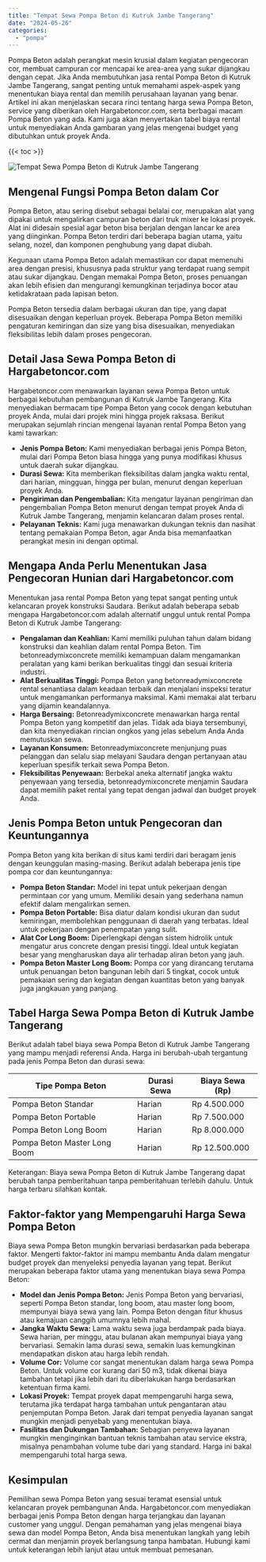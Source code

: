 ```yaml
---
title: "Tempat Sewa Pompa Beton di Kutruk Jambe Tangerang"
date: "2024-05-26"
categories: 
  - "pompa"
---
```




Pompa Beton adalah perangkat mesin krusial dalam kegiatan pengecoran cor, membuat campuran cor mencapai ke area-area yang sukar dijangkau dengan cepat. Jika Anda membutuhkan jasa rental Pompa Beton di Kutruk Jambe Tangerang, sangat penting untuk memahami aspek-aspek yang menentukan biaya rental dan memilih perusahaan layanan yang benar. Artikel ini akan menjelaskan secara rinci tentang harga sewa Pompa Beton, service yang diberikan oleh Hargabetoncor.com, serta berbagai macam Pompa Beton yang ada. Kami juga akan menyertakan tabel biaya rental untuk menyediakan Anda gambaran yang jelas mengenai budget yang dibutuhkan untuk proyek Anda.

{{< toc >}}

![Tempat Sewa Pompa Beton di Kutruk Jambe Tangerang](https://hargareadymixid.github.io/pompa/concrete-pump%20(27).png)

## Mengenal Fungsi Pompa Beton dalam Cor

Pompa Beton, atau sering disebut sebagai belalai cor, merupakan alat yang dipakai untuk mengalirkan campuran beton dari truk mixer ke lokasi proyek. Alat ini didesain spesial agar beton bisa berjalan dengan lancar ke area yang diinginkan. Pompa Beton terdiri dari beberapa bagian utama, yaitu selang, nozel, dan komponen penghubung yang dapat diubah.

Kegunaan utama Pompa Beton adalah memastikan cor dapat memenuhi area dengan presisi, khususnya pada struktur yang terdapat ruang sempit atau sukar dijangkau. Dengan memakai Pompa Beton, proses penuangan akan lebih efisien dan mengurangi kemungkinan terjadinya bocor atau ketidakrataan pada lapisan beton.

Pompa Beton tersedia dalam berbagai ukuran dan tipe, yang dapat disesuaikan dengan keperluan proyek. Beberapa Pompa Beton memiliki pengaturan kemiringan dan size yang bisa disesuaikan, menyediakan fleksibilitas lebih dalam proses pengecoran.

## Detail Jasa Sewa Pompa Beton di Hargabetoncor.com

Hargabetoncor.com menawarkan layanan sewa Pompa Beton untuk berbagai kebutuhan pembangunan di Kutruk Jambe Tangerang. Kita menyediakan bermacam tipe Pompa Beton yang cocok dengan kebutuhan proyek Anda, mulai dari projek mini hingga projek raksasa. Berikut merupakan sejumlah rincian mengenai layanan rental Pompa Beton yang kami tawarkan:

- **Jenis Pompa Beton:** Kami menyediakan berbagai jenis Pompa Beton, mulai dari Pompa Beton biasa hingga yang punya modifikasi khusus untuk daerah sukar dijangkau.
- **Durasi Sewa:** Kita memberikan fleksibilitas dalam jangka waktu rental, dari harian, mingguan, hingga per bulan, menurut dengan keperluan proyek Anda.
- **Pengiriman dan Pengembalian:** Kita mengatur layanan pengiriman dan pengembalian Pompa Beton menurut dengan tempat proyek Anda di Kutruk Jambe Tangerang, menjamin kelancaran dalam proses rental.
- **Pelayanan Teknis:** Kami juga menawarkan dukungan teknis dan nasihat tentang pemakaian Pompa Beton, agar Anda bisa memanfaatkan perangkat mesin ini dengan optimal.

## Mengapa Anda Perlu Menentukan Jasa Pengecoran Hunian dari Hargabetoncor.com

Menentukan jasa rental Pompa Beton yang tepat sangat penting untuk kelancaran proyek konstruksi Saudara. Berikut adalah beberapa sebab mengapa Hargabetoncor.com adalah alternatif unggul untuk rental Pompa Beton di Kutruk Jambe Tangerang:

- **Pengalaman dan Keahlian:** Kami memiliki puluhan tahun dalam bidang konstruksi dan keahlian dalam rental Pompa Beton. Tim betonreadymixconcrete memiliki kemampuan dalam mengamankan peralatan yang kami berikan berkualitas tinggi dan sesuai kriteria industri.
- **Alat Berkualitas Tinggi:** Pompa Beton yang betonreadymixconcrete rental senantiasa dalam keadaan terbaik dan menjalani inspeksi teratur untuk mengamankan performanya maksimal. Kami memakai alat terbaru yang dijamin keandalannya.
- **Harga Bersaing:** Betonreadymixconcrete menawarkan harga rental Pompa Beton yang kompetitif dan jelas. Tidak ada biaya tersembunyi, dan kita menyediakan rincian ongkos yang jelas sebelum Anda Anda memutuskan sewa.
- **Layanan Konsumen:** Betonreadymixconcrete menjunjung puas pelanggan dan selalu siap melayani Saudara dengan pertanyaan atau keperluan spesifik terkait sewa Pompa Beton.
- **Fleksibilitas Penyewaan:** Berbekal aneka alternatif jangka waktu penyewaan yang tersedia, betonreadymixconcrete menjamin Saudara dapat memilih paket rental yang tepat dengan jadwal dan budget proyek Anda.

## Jenis Pompa Beton untuk Pengecoran dan Keuntungannya

Pompa Beton yang kita berikan di situs kami terdiri dari beragam jenis dengan keunggulan masing-masing. Berikut adalah beberapa jenis tipe pompa cor dan keuntungannya:

- **Pompa Beton Standar:** Model ini tepat untuk pekerjaan dengan permintaan cor yang umum. Memiliki desain yang sederhana namun efektif dalam mengalirkan semen.
- **Pompa Beton Portable:** Bisa diatur dalam kondisi ukuran dan sudut kemiringan, membolehkan penggunaan di daerah yang terbatas. Ideal untuk pekerjaan dengan penempatan yang sulit.
- **Alat Cor Long Boom:** Diperlengkapi dengan sistem hidrolik untuk mengatur arus concrete dengan presisi tinggi. Ideal untuk kegiatan besar yang mengharuskan daya alir terhadap aliran beton yang jauh.
- **Pompa Beton Master Long Boom:** Pompa cor yang dirancang terutama untuk penuangan beton bangunan lebih dari 5 tingkat, cocok untuk pemakaian sering dan kegiatan dengan kuantitas beton yang banyak juga jangkauan yang panjang.

## Tabel Harga Sewa Pompa Beton di Kutruk Jambe Tangerang

Berikut adalah tabel biaya sewa Pompa Beton di Kutruk Jambe Tangerang yang mampu menjadi referensi Anda. Harga ini berubah-ubah tergantung pada jenis Pompa Beton dan durasi sewa:

| Tipe Pompa Beton | Durasi Sewa | Biaya Sewa (Rp) |
| --- | --- | --- |
| Pompa Beton Standar | Harian | Rp 4.500.000 |
| Pompa Beton Portable | Harian | Rp 7.500.000 |
| Pompa Beton Long Boom | Harian | Rp 8.000.000 |
| Pompa Beton Master Long Boom | Harian | Rp 12.500.000 |

Keterangan: Biaya sewa Pompa Beton di Kutruk Jambe Tangerang dapat berubah tanpa pemberitahuan tanpa pemberitahuan terlebih dahulu. Untuk harga terbaru silahkan kontak.

## Faktor-faktor yang Mempengaruhi Harga Sewa Pompa Beton

Biaya sewa Pompa Beton mungkin bervariasi berdasarkan pada beberapa faktor. Mengerti faktor-faktor ini mampu membantu Anda dalam mengatur budget proyek dan menyeleksi penyedia layanan yang tepat. Berikut merupakan beberapa faktor utama yang menentukan biaya sewa Pompa Beton:

- **Model dan Jenis Pompa Beton:** Jenis Pompa Beton yang bervariasi, seperti Pompa Beton standar, long boom, atau master long boom, mempunyai biaya sewa yang lain. Pompa Beton dengan fitur khusus atau kemajuan canggih umumnya lebih mahal.
- **Jangka Waktu Sewa:** Lama waktu sewa juga berdampak pada biaya. Sewa harian, per minggu, atau bulanan akan mempunyai biaya yang bervariasi. Semakin lama durasi sewa, semakin luas kemungkinan mendapatkan diskon atau harga lebih rendah.
- **Volume Cor:** Volume cor sangat menentukan dalam harga sewa Pompa Beton. Untuk volume cor kurang dari 50 m3, tidak dikenai biaya tambahan tetapi jika lebih dari itu diberlakukan harga berdasarkan ketentuan firma kami.
- **Lokasi Proyek:** Tempat proyek dapat mempengaruhi harga sewa, terutama jika terdapat harga tambahan untuk pengantaran atau penjemputan Pompa Beton. Jarak dari tempat penyedia layanan sangat mungkin menjadi penyebab yang menentukan biaya.
- **Fasilitas dan Dukungan Tambahan:** Sebagian penyewa layanan mungkin menginginkan bantuan teknis tambahan atau service ekstra, misalnya penambahan volume tube dari yang standard. Harga ini bakal mempengaruhi total harga sewa.

## Kesimpulan

Pemilihan sewa Pompa Beton yang sesuai teramat esensial untuk kelancaran proyek pembangunan Anda. Hargabetoncor.com menyediakan berbagai jenis Pompa Beton dengan harga terjangkau dan layanan customer yang unggul. Dengan pemahaman yang jelas mengenai biaya sewa dan model Pompa Beton, Anda bisa menentukan langkah yang lebih cermat dan menjamin proyek berlangsung tanpa hambatan. Hubungi kami untuk keterangan lebih lanjut atau untuk membuat pemesanan.
